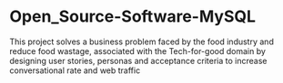 # Open_Source-Software-MySQL

This project solves a business problem faced by the food industry and reduce food wastage, associated with the Tech-for-good domain by designing
user stories, personas and acceptance criteria to increase conversational rate and web traffic    
